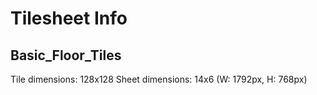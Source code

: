 # Tilesheet Info

## Basic_Floor_Tiles
Tile dimensions: 128x128
Sheet dimensions: 14x6 (W: 1792px, H: 768px)

